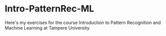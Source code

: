 # Intro-PatternRec-ML
Here's my exercises for the course Introduction to Pattern Recognition and Machine Learning at Tampere University 
